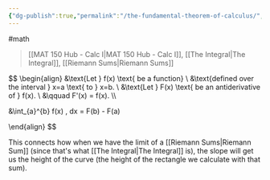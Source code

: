 ```yaml
---
{"dg-publish":true,"permalink":"/the-fundamental-theorem-of-calculus/","dgHomeLink":true,"dgPassFrontmatter":false}
---
```


#math 
> [[MAT 150 Hub - Calc I|MAT 150 Hub - Calc I]], [[The Integral|The Integral]], [[Riemann Sums|Riemann Sums]]

$$
\begin{align}
&\text{Let } f(x) \text{ be a function} \\
&\text{defined over the interval } x=a \text{ to } x=b. \\
&\text{Let } F(x) \text{ be an antiderivative of } f(x). \\
&\qquad F'(x) = f(x). \\\\

&\int_{a}^{b} f(x) \, dx = F(b) - F(a)

\end{align}
$$

This connects how when we have the limit of a [[Riemann Sums|Riemann Sum]] (since that's what [[The Integral|The Integral]] is), the slope will get us the height of the curve (the height of the rectangle we calculate with that sum).